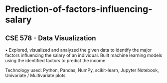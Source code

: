 # Prediction-of-factors-influencing-salary

## CSE 578 - Data Visualization

• Explored, visualized and analyzed the given data to identify the major factors influencing the salary of an individual. Built
machine learning models using the identified factors to predict the income.

Technology used: Python, Pandas, NumPy, scikit-learn, Jupyter Notebook, Univariate / Multivariate plots
